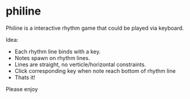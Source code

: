 # philine

Philine is a interactive rhythm game that could be played via keyboard.

Idea: 
- Each rhythm line binds with a key.
- Notes spawn on rhythm lines.
- Lines are straight, no verticle/horizontal constraints.
- Click corresponding key when note reach bottom of rhythm line
- Thats it!

Please enjoy
